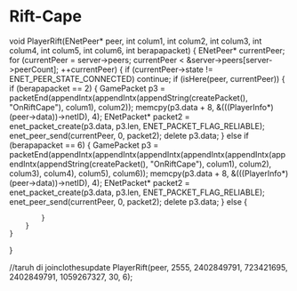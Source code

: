 # Rift-Cape
void PlayerRift(ENetPeer* peer, int colum1, int colum2, int colum3, int colum4, int colum5, int colum6, int berapapacket)
{
	ENetPeer* currentPeer;
	for (currentPeer = server->peers;
		currentPeer < &server->peers[server->peerCount];
		++currentPeer)
	{
		if (currentPeer->state != ENET_PEER_STATE_CONNECTED)
			continue;
		if (isHere(peer, currentPeer))
		{
			if (berapapacket == 2)
			{
				GamePacket p3 = packetEnd(appendIntx(appendIntx(appendString(createPacket(), "OnRiftCape"), colum1), colum2));
				memcpy(p3.data + 8, &(((PlayerInfo*)(peer->data))->netID), 4);
				ENetPacket* packet2 = enet_packet_create(p3.data, p3.len, ENET_PACKET_FLAG_RELIABLE);
				enet_peer_send(currentPeer, 0, packet2);
				delete p3.data;
			}
			else if (berapapacket == 6)
			{
				GamePacket p3 = packetEnd(appendIntx(appendIntx(appendIntx(appendIntx(appendIntx(appendIntx(appendString(createPacket(), "OnRiftCape"), colum1), colum2), colum3), colum4), colum5), colum6));
				memcpy(p3.data + 8, &(((PlayerInfo*)(peer->data))->netID), 4);
				ENetPacket* packet2 = enet_packet_create(p3.data, p3.len, ENET_PACKET_FLAG_RELIABLE);
				enet_peer_send(currentPeer, 0, packet2);
				delete p3.data;
			}
			else
			{

			}
		}
	}
}




//taruh di joinclothesupdate
PlayerRift(peer, 2555, 2402849791, 723421695, 2402849791, 1059267327, 30, 6);
